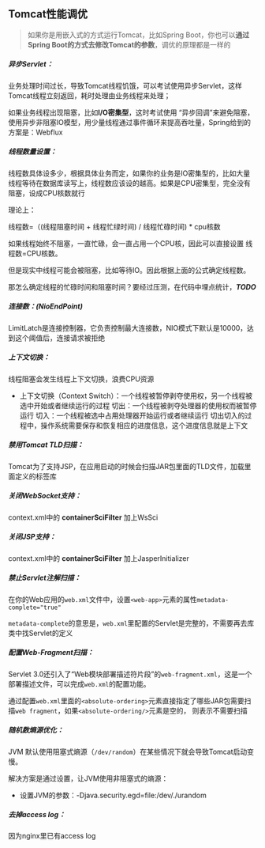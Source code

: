## Tomcat性能调优

> 如果你是用嵌入式的方式运行Tomcat，比如Spring Boot，你也可以**通过Spring Boot的方式去修改Tomcat的参数**，调优的原理都是一样的



##### 异步Servlet：

业务处理时间过长，导致Tomcat线程饥饿，可以考试使用异步Servlet，这样Tomcat线程立刻返回，耗时处理由业务线程来处理；

如果业务线程出现阻塞，比如**I/O密集型**，这时考试使用 “异步回调”来避免阻塞，使用异步非阻塞IO模型，用少量线程通过事件循环来提高吞吐量，Spring给到的方案是：Webflux



##### 线程数量设置：

线程数具体设多少，根据具体业务而定，如果你的业务是IO密集型的，比如大量线程等待在数据库读写上，线程数应该设的越高。如果是CPU密集型，完全没有阻塞，设成CPU核数就行

理论上：

线程数=（(线程阻塞时间 + 线程忙绿时间) / 线程忙碌时间) * cpu核数

如果线程始终不阻塞，一直忙碌，会一直占用一个CPU核，因此可以直接设置 线程数=CPU核数。

但是现实中线程可能会被阻塞，比如等待IO。因此根据上面的公式确定线程数。

那怎么确定线程的忙碌时间和阻塞时间？要经过压测，在代码中埋点统计，***TODO***



##### 连接数：(NioEndPoint)

LimitLatch是连接控制器，它负责控制最大连接数，NIO模式下默认是10000，达到这个阈值后，连接请求被拒绝



##### 上下文切换：

线程阻塞会发生线程上下文切换，浪费CPU资源

- 上下文切换（Context Switch）：一个线程被暂停剥夺使用权，另一个线程被选中开始或者继续运行的过程
  切出：一个线程被剥夺处理器的使用权而被暂停运行
  切入：一个线程被选中占用处理器开始运行或者继续运行
  切出切入的过程中，操作系统需要保存和恢复相应的进度信息，这个进度信息就是上下文



##### 禁用Tomcat TLD扫描：

Tomcat为了支持JSP，在应用启动的时候会扫描JAR包里面的TLD文件，加载里面定义的标签库



##### 关闭WebSocket支持：

context.xml中的 **containerSciFilter** 加上WsSci



##### 关闭JSP支持：

context.xml中的 **containerSciFilter** 加上JasperInitializer



##### 禁止Servlet注解扫描：

在你的Web应用的`web.xml`文件中，设置`<web-app>`元素的属性`metadata-complete="true"`

`metadata-complete`的意思是，`web.xml`里配置的Servlet是完整的，不需要再去库类中找Servlet的定义



##### 配置Web-Fragment扫描：

Servlet 3.0还引入了“Web模块部署描述符片段”的`web-fragment.xml`，这是一个部署描述文件，可以完成`web.xml`的配置功能。

通过配置`web.xml`里面的`<absolute-ordering>`元素直接指定了哪些JAR包需要扫描`web fragment`，如果`<absolute-ordering/>`元素是空的， 则表示不需要扫描



##### 随机数熵源优化：

JVM 默认使用阻塞式熵源（`/dev/random`）在某些情况下就会导致Tomcat启动变慢。

解决方案是通过设置，让JVM使用非阻塞式的熵源：

- 设置JVM的参数：-Djava.security.egd=file:/dev/./urandom



##### 去掉access log：

因为nginx里已有access log
